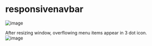 # responsivenavbar
![image](https://github.com/huseyinorer/react-typescript-3-dot-menu-for-overflow-navbar-menu-items/assets/5655614/fa197512-2b56-45f0-9288-28126c92509a)

After resizing window, overflowing menu items appear in 3 dot icon.
![image](https://github.com/huseyinorer/react-typescript-3-dot-menu-for-overflow-navbar-menu-items/assets/5655614/615ecae6-15d0-44d2-bc8e-eb2dd7e4074e)
